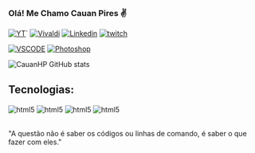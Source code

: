 
### Olá! Me Chamo Cauan Pires ✌
[![YT](https://img.shields.io/badge/YouTube-FF0000?style=for-the-badge&logo=youtube&logoColor=white)](https://youtube.com/CauanHP)´
[![Vivaldi](https://img.shields.io/badge/Vivaldi-EF3939?style=for-the-badge&logo=Vivaldi&logoColor=white)](https://vivaldi.com/)
[![Linkedin](https://img.shields.io/badge/LinkedIn-0077B5?style=for-the-badge&logo=linkedin&logoColor=white)](https://linkedin.com/CauanHP)
[![twitch](https://img.shields.io/badge/Twitch-9146FF?style=for-the-badge&logo=twitch&logoColor=white)](?)

[![VSCODE](https://img.shields.io/badge/Made%20for-VSCode-1f425f.svg)](https://visualstudio.com/CauanHP)
[![Photoshop](https://aleen42.github.io/badges/src/photoshop.svg)](?)

![CauanHP GitHub stats](https://github-readme-stats.vercel.app/api?username=CauanHP&show_icons=true&theme=onedark)

## Tecnologias:

<div style="display: inline_block">
    <img align="center"  alt="html5" src="https://img.shields.io/badge/HTML5-E34F26?style=for-the-badge&logo=html5&logoColor=white" />
        <img align="center"  alt="html5" src="https://img.shields.io/badge/CSS3-1572B6?style=for-the-badge&logo=css3&logoColor=white" />
            <img align="center"  alt="html5" src="https://img.shields.io/badge/JavaScript-323330?style=for-the-badge&logo=javascript&logoColor=F7DF1E" />
            <img align="center"  alt="html5" src="https://img.shields.io/badge/React-20232A?style=for-the-badge&logo=react&logoColor=61DAFB" />
</div> <br>

⁠"A questão não é saber os códigos ou linhas de comando, é saber o que fazer com eles."
